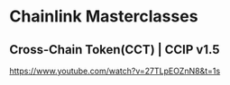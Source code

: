 # Chainlink Masterclasses

## Cross-Chain Token(CCT) | CCIP v1.5
https://www.youtube.com/watch?v=27TLpEOZnN8&t=1s
